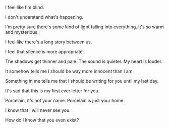 I feel like I'm blind.

I don't understand what's happening.

I'm pretty sure there's some kind of light falling into everything. It's so warm and mysterious.

I feel like there's a long story between us.

I feel that silence is more appropriate.

The shadows get thinner and pale. The sound is quieter. My heart is louder.

It somehow tells me I should be way more innocent than I am.

Something in me tells me that I should be writing for you until my last day.

It's sad that this is my first ever letter for you.

Porcelain, it's not your name. Porcelain is just your home.

I know that I will never see you.

How do I know that you even exist?

